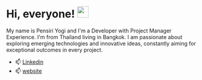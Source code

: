 # Hi, everyone! <img src="https://raw.githubusercontent.com/MartinHeinz/MartinHeinz/master/wave.gif" width="30px">
 My name is Pensiri Yogi and I'm a Developer with Project Manager Experience. I'm from Thailand living in Bangkok. I am passionate about exploring emerging technologies and innovative ideas, constantly aiming for exceptional outcomes in every project.
- 📫  <a href ="https://www.linkedin.com/in/pensirik/" target="_blank">Linkedin</a>
- 📫  <a href ="https://www.pensiri.tech" target="_blank">website </a>


<!---
Pensirik/Pensirik is a ✨ special ✨ repository because its `README.md` (this file) appears on your GitHub profile.
You can click the Preview link to take a look at your changes.
--->
